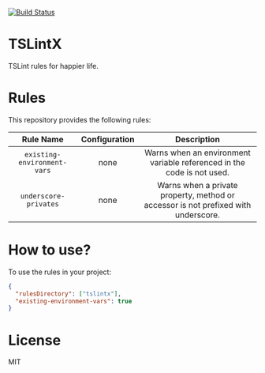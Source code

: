 [![Build Status](https://travis-ci.org/mgechev/TSLintX.svg?branch=master)](https://travis-ci.org/mgechev/TSLintX)

# TSLintX

TSLint rules for happier life.

# Rules

This repository provides the following rules:

|          Rule Name          | Configuration |                                    Description                                     |
| :-------------------------: | :-----------: | :--------------------------------------------------------------------------------: |
| `existing-environment-vars` |     none      |       Warns when an environment variable referenced in the code is not used.       |
|    `underscore-privates`    |     none      | Warns when a private property, method or accessor is not prefixed with underscore. |

# How to use?

To use the rules in your project:

```json
{
  "rulesDirectory": ["tslintx"],
  "existing-environment-vars": true
}
```

# License

MIT
